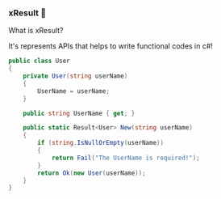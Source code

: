 
### xResult 🚦

What is xResult?

It's represents APIs that helps to write functional codes in c#!

```c#
public class User
{
    private User(string userName)
    {
        UserName = userName;
    }

    public string UserName { get; }

    public static Result<User> New(string userName)
    {
        if (string.IsNullOrEmpty(userName))
        {
            return Fail("The UserName is required!");
        }
        return Ok(new User(userName));
    }
}
```


